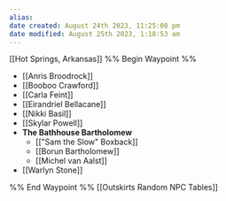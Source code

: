 ```yaml
---
alias: 
date created: August 24th 2023, 11:25:00 pm
date modified: August 25th 2023, 1:18:53 am
---
```

[[Hot Springs, Arkansas]]
%% Begin Waypoint %%
- [[Anris Broodrock]]
- [[Booboo Crawford]]
- [[Carla Feint]]
- [[Eirandriel Bellacane]]
- [[Nikki Basil]]
- [[Skylar Powell]]
- **The Bathhouse Bartholomew**
	- [["Sam the Slow" Boxback]]
	- [[Borun Bartholomew]]
	- [[Michel van Aalst]]
- [[Warlyn Stone]]

%% End Waypoint %%
[[Outskirts Random NPC Tables]]
